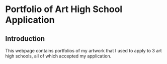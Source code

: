 # Portfolio of Art High School Application

## Introduction

This webpage contains portfolios of my artwork that I used to apply to 3 art high schools, all of which accepted my application.
